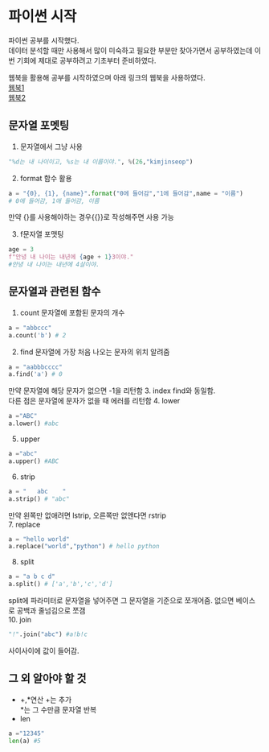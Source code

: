 # 파이썬 시작
파이썬 공부를 시작했다.    
데이터 분석할 때만 사용해서 많이 미숙하고 필요한 부분만 찾아가면서 공부하였는데 이번 기회에 제대로 공부하려고 기초부터 준비하였다.   

웹북을 활용해 공부를 시작하였으며 아래 링크의 웹북을 사용하였다.  
[웹북1](https://wikidocs.net/13)   
[웹북2](https://datascienceschool.net/01%20python/00.00%20%EC%86%8C%EA%B0%9C%EC%9D%98%20%EA%B8%80.html)

## 문자열 포멧팅
1. 문자열에서 그냥 사용
```python
"%d는 내 나이이고, %s는 내 이름이야.", %(26,"kimjinseop")
```

2. format 함수 활용
```python
a = "{0}, {1}, {name}".format("0에 들어감","1에 들어감",name = "이름")
# 0에 들어감, 1애 들어감, 이름
```
만약 {}를 사용해야하는 경우{{}}로 작성해주면 사용 가능

3. f문자열 포맷팅
```python
age = 3
f"안녕 내 나이는 내년에 {age + 1}3이야."
#안녕 내 나이는 내년에 4살이야.
```

## 문자열과 관련된 함수
1. count
문자열에 포함된 문자의 개수
```python
a = "abbccc"
a.count('b') # 2
```
2. find
문자열에 가장 처음 나오는 문자의 위치 알려줌
```python
a = "aabbbcccc"
a.find('a') # 0
```
만약 문자열에 해당 문자가 없으면 -1을 리턴함
3. index
find와 동일함.  
다른 점은 문자열에 문자가 없을 때 에러를 리턴함
4. lower
```python
a ="ABC"
a.lower() #abc
```
5. upper
```python
a ="abc"
a.upper() #ABC
```
6. strip
```python
a = "   abc    "
a.strip() # "abc"
```
만약 왼쪽만 없애려면 lstrip, 오른쪽만 없앤다면 rstrip  
7. replace
```python
a = "hello world"
a.replace("world","python") # hello python
```
8. split
```python
a = "a b c d"
a.split() # ['a','b','c','d']
```
split에 파라미터로 문자열을 넣어주면 그 문자열을 기준으로 쪼개어줌. 없으면 베이스로 공백과 줄넘김으로 쪼갬  
10. join
```python
"!".join("abc") #a!b!c
```
사이사이에 값이 들어감.  

## 그 외 알아야 할 것
- +,*연산
+는 추가  
*는 그 수만큼 문자열 반복  
- len
```python
a ="12345"
len(a) #5
```
